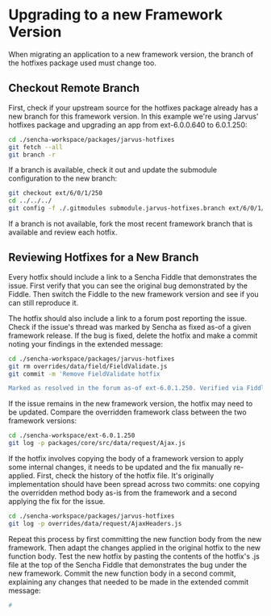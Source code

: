 # Upgrading to a new Framework Version

When migrating an application to a new framework version, the branch of the hotfixes package used must change too.

## Checkout Remote Branch

First, check if your upstream source for the hotfixes package already has a new branch for this framework version. In this example we're using Jarvus' hotfixes package and upgrading an app from ext-6.0.0.640 to 6.0.1.250:

```bash
cd ./sencha-workspace/packages/jarvus-hotfixes
git fetch --all
git branch -r
```

If a branch is available, check it out and update the submodule configuration to the new branch:

```bash
git checkout ext/6/0/1/250
cd ../../../
git config -f ./.gitmodules submodule.jarvus-hotfixes.branch ext/6/0/1/250
```

If a branch is not available, fork the most recent framework branch that is available and review each hotfix.

## Reviewing Hotfixes for a New Branch
Every hotfix should include a link to a Sencha Fiddle that demonstrates the issue. First verify that you can see the original bug demonstrated by the Fiddle. Then switch the Fiddle to the new framework version and see if you can still reproduce it.

The hotfix should also include a link to a forum post reporting the issue. Check if the issue's thread was marked by Sencha as fixed as-of a given framework release. If the bug is fixed, delete the hotfix and make a commit noting your findings in the extended message:

```bash
cd ./sencha-workspace/packages/jarvus-hotfixes
git rm overrides/data/field/FieldValidate.js
git commit -m 'Remove FieldValidate hotfix

Marked as resolved in the forum as-of ext-6.0.1.250. Verified via Fiddle'
```

If the issue remains in the new framework version, the hotfix may need to be updated. Compare the overridden framework class between the two framework versions:

```bash
cd ./sencha-workspace/ext-6.0.1.250
git log -p packages/core/src/data/request/Ajax.js
```

If the hotfix involves copying the body of a framework version to apply some internal changes, it needs to be updated and the fix manually re-applied. First, check the history of the hotfix file. It's originally implementation should have been spread across two commits: one copying the overridden method body as-is from the framework and a second applying the fix for the issue.

```bash
cd ./sencha-workspace/packages/jarvus-hotfixes
git log -p overrides/data/request/AjaxHeaders.js
```

Repeat this process by first committing the new function body from the new framework. Then adapt the changes applied in the original hotfix to the new function body. Test the new hotfix by pasting the contents of the hotfix's .js file at the top of the Sencha Fiddle that demonstrates the bug under the new framework. Commit the new function body in a second commit, explaining any changes that needed to be made in the extended commit message:

```bash
#
```